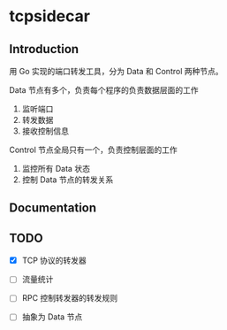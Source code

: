 # tcpsidecar

## Introduction

用 Go 实现的端口转发工具，分为 Data 和 Control 两种节点。

Data 节点有多个，负责每个程序的负责数据层面的工作

1. 监听端口
2. 转发数据
3. 接收控制信息

Control 节点全局只有一个，负责控制层面的工作

1. 监控所有 Data 状态
2. 控制 Data 节点的转发关系

## Documentation



## TODO

* [x] TCP 协议的转发器
* [ ] 流量统计
* [ ] RPC 控制转发器的转发规则
* [ ] 抽象为 Data 节点

